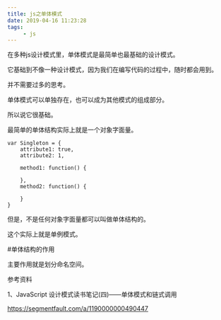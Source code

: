 ```yaml
---
title: js之单体模式
date: 2019-04-16 11:23:28
tags:
	 - js
---
```




在多种js设计模式里，单体模式是最简单也最基础的设计模式。

它基础到不像一种设计模式，因为我们在编写代码的过程中，随时都会用到。

并不需要过多的思考。

单体模式可以单独存在，也可以成为其他模式的组成部分。

所以说它很基础。

最简单的单体结构实际上就是一个对象字面量。

```
var Singleton = {
    attribute1: true,
    attribute2: 1,

    method1: function() {

    },
    method2: function() {

    }
}
```

但是，不是任何对象字面量都可以叫做单体结构的。

这个实际上就是单例模式。



#单体结构的作用

主要作用就是划分命名空间。







参考资料

1、JavaScript 设计模式读书笔记(四)——单体模式和链式调用

https://segmentfault.com/a/1190000000490447